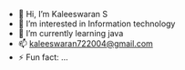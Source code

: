 - 👋 Hi, I’m Kaleeswaran S
- 👀 I’m interested in Information technology
- 🌱 I’m currently learning java
- 📫 kaleeswaran722004@gmail.com
- ⚡ Fun fact: ...

<!---
Kaleeswaran722004/Kaleeswaran722004 is a ✨ special ✨ repository because its `README.md` (this file) appears on your GitHub profile.
You can click the Preview link to take a look at your changes.
--->

